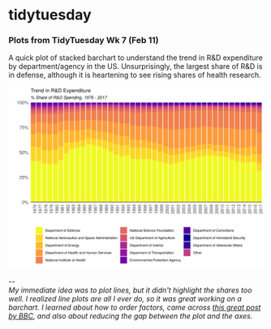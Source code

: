 # tidytuesday
### Plots from TidyTuesday Wk 7 (Feb 11)

A quick plot of stacked barchart to understand the trend in R&D expenditure by department/agency in the US. 
Unsurprisingly, the largest share of R&D is in defense, although it is heartening to see rising shares of health research.

![alt text](https://github.com/SumaiyaR/tidytuesday/blob/master/s.PNG)

--
</br>
_My immediate idea was to plot lines, but it didn't highlight the shares too well. I realized line plots are all I 
ever do, so it was great working on a barchart. 
I learned about how to order factors, came across [this great post by BBC](https://bbc.github.io/rcookbook/),
and also about reducing the gap between the plot and the axes._
